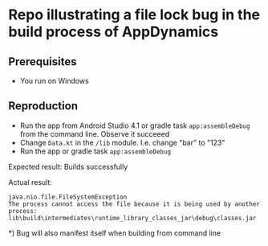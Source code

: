 # Repo illustrating a file lock bug in the build process of AppDynamics
## Prerequisites

- You run on Windows

## Reproduction

- Run the app from Android Studio 4.1  or gradle task `app:assembleDebug` from the command line. Observe it succeeed
- Change `Data.kt` in the `/lib` module. I.e. change "bar" to "123"
- Run the app or gradle task `app:assembleDebug`

Expected result: Builds successfully

Actual result: 
```
java.nio.file.FileSystemException 
The process cannot access the file because it is being used by another process: 
lib\build\intermediates\runtime_library_classes_jar\debug\classes.jar
```

*) Bug will also manifest itself when building from command line
